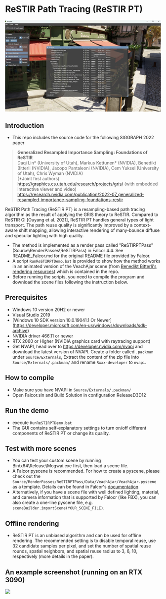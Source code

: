 # ReSTIR Path Tracing (ReSTIR PT)
![](teaser.jpg)

## Introduction
- This repo includes the source code for the following SIGGRAPH 2022 paper

> **Generalized Resampled Importance Sampling: Foundations of ReSTIR**<br>
> Daqi Lin* (University of Utah), Markus Kettunen* (NVIDIA), Benedikt Bitterli (NVIDIA), Jacopo Pantaleoni (NVIDIA), Cem Yuksel (University of Utah), Chris Wyman (NVIDIA)<br>
> (*Joint first authors) <br>
> https://graphics.cs.utah.edu/research/projects/gris/ (with embedded interactive viewer and video)
> https://research.nvidia.com/publication/2022-07_generalized-resampled-importance-sampling-foundations-restir

ReSTIR Path Tracing (ReSTIR PT) is a resampling-based path tracing algorithm as the result of applying the GRIS theory to ReSTIR. Compared to ReSTIR GI \[Ouyang et al. 2021\], ReSTIR PT handles general types of light transport. The path reuse quality is significantly improved by a context-aware shift mapping, allowing interactive rendering of many-bounce diffuse and specular lighting with high quality.

- The method is implemented as a render pass called "ReSTIRPTPass" (Source\RenderPasses\ReSTIRPass) in Falcor 4.4.
See README_Falcor.md for the original README file provided by Falcor.
- A script `RunReSTIRPTDemo.bat` is provided to show how the method works in an animated version of the VeachAjar scene (from [Benedikt Bitterli's rendering resources](https://benedikt-bitterli.me/resources/)) which is contained in the repo.
- Before running the scripts, you need to compile the program and download the scene files following the instruction below.

## Prerequisites
- Windows 10 version 20H2 or newer
- Visual Studio 2019
- [Windows 10 SDK version 10.0.19041.1 Or Newer] (https://developer.microsoft.com/en-us/windows/downloads/sdk-archive)
- NVIDIA driver 466.11 or newer
- RTX 2060 or Higher (NVIDIA graphics card with raytracing support)
- Get NVAPI, head over to https://developer.nvidia.com/nvapi and download the latest version of NVAPI. Create a folder called `.packman` under `Source/Externals`, Extract the content of the zip file into `Source/Externals/.packman/` and rename `Rxxx-developer` to `nvapi`.

## How to compile
- Make sure you have NVAPI in `Source/Externals/.packman/` 
- Open Falcor.sln and Build Solution in configuration ReleaseD3D12

## Run the demo
- execute `RunReSTIRPTDemo.bat`
- The GUI contains self-explanatory settings to turn on/off different components of ReSTIR PT or change its quality.  

## Test with more scenes
- You can test your custom scene by running Bin\x64\Release\Mogwai.exe first, then load a scene file.
- A Falcor pyscene is recommended. For how to create a pyscene, please check out the `Source/RenderPasses/ReSTIRPTPass/Data/VeachAjar/VeachAjar.pyscene` as a template.
Details can be found in Falcor's [documentation](Docs/Usage/Scene-Formats.md)
- Alternatively, if you have a scene file with well defined lighting, material, and camera information that is supported by Falocr (like FBX), you can also create a one-line
pyscene file, e.g. `sceneBuilder.importScene(YOUR_SCENE_FILE)`.

## Offline rendering
- ReSTIR PT is an unbiased algorithm and can be used for offline rendering. The recommended setting is to disable temporal reuse, use 32 candidate samples per pixel, and set the number of spatial reuse rounds, spatial neighbors, and spatial reuse radius to 3, 6, 10, respectively (more details in the paper). 

## An example screenshot (running on an RTX 3090)
![](Screenshot.png)


